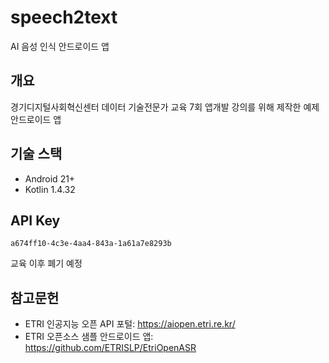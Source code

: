 # speech2text
AI 음성 인식 안드로이드 앱

## 개요
경기디지털사회혁신센터 데이터 기술전문가 교육 7회 앱개발 강의를 위해 제작한 예제 안드로이드 앱

## 기술 스택
- Android 21+
- Kotlin 1.4.32

## API Key
```text
a674ff10-4c3e-4aa4-843a-1a61a7e8293b
```
교육 이후 폐기 예정


## 참고문헌
- ETRI 인공지능 오픈 API 포털: https://aiopen.etri.re.kr/
- ETRI 오픈소스 샘플 안드로이드 앱: https://github.com/ETRISLP/EtriOpenASR  
